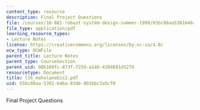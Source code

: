```yaml
---
content_type: resource
description: Final Project Questions
file: /courses/16-881-robust-system-design-summer-1998/65bc88aa5301646a8346801bbc3a5cf0_l16_mahalanobis2.pdf
file_type: application/pdf
learning_resource_types:
- Lecture Notes
license: https://creativecommons.org/licenses/by-nc-sa/4.0/
ocw_type: OCWFile
parent_title: Lecture Notes
parent_type: CourseSection
parent_uid: 98b160fc-873f-f25d-a146-4204891d5279
resourcetype: Document
title: l16_mahalanobis2.pdf
uid: 65bc88aa-5301-646a-8346-801bbc3a5cf0
---
```

Final Project Questions